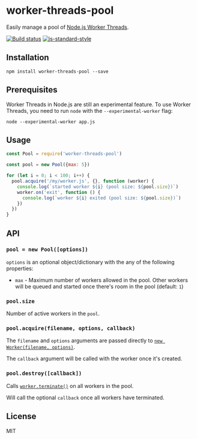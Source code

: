 # worker-threads-pool

Easily manage a pool of [Node.js Worker
Threads](https://nodejs.org/api/worker_threads.html).

[![Build status](https://travis-ci.org/watson/worker-threads-pool.svg?branch=master)](https://travis-ci.org/watson/worker-threads-pool)
[![js-standard-style](https://img.shields.io/badge/code%20style-standard-brightgreen.svg?style=flat)](https://github.com/feross/standard)

## Installation

```
npm install worker-threads-pool --save
```

## Prerequisites

Worker Threads in Node.js are still an experimental feature. To use
Worker Threads, you need to run `node` with the `--experimental-worker`
flag:

```
node --experimental-worker app.js
```

## Usage

```js
const Pool = require('worker-threads-pool')

const pool = new Pool({max: 5})

for (let i = 0; i < 100; i++) {
  pool.acquire('/my/worker.js', {}, function (worker) {
    console.log(`started worker ${i} (pool size: ${pool.size})`)
    worker.on('exit', function () {
      console.log(`worker ${i} exited (pool size: ${pool.size})`)
    })
  })
}
```

## API

### `pool = new Pool([options])`

`options` is an optional object/dictionary with the any of the following properties:

- `max` - Maximum number of workers allowed in the pool. Other workers
  will be queued and started once there's room in the pool (default:
  `1`)

### `pool.size`

Number of active workers in the `pool`.

### `pool.acquire(filename, options, callback)`

The `filename` and `options` arguments are passed directly to [`new
Worker(filename,
options)`](https://nodejs.org/api/worker_threads.html#worker_threads_new_worker_filename_options).

The `callback` argument will be called with the worker once it's
created.

### `pool.destroy([callback])`

Calls
[`worker.terminate()`](https://nodejs.org/api/worker_threads.html#worker_threads_worker_terminate_callback)
on all workers in the pool.

Will call the optional `callback` once all workers have terminated.

## License

MIT
